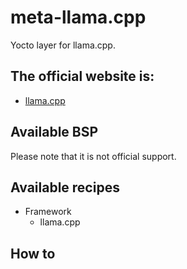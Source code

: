 # meta-llama.cpp
Yocto layer for llama.cpp.

## The official website is:
- [llama.cpp](https://github.com/ggml-org/llama.cpp)

## Available BSP
Please note that it is not official support.

## Available recipes
- Framework
  - llama.cpp

## How to